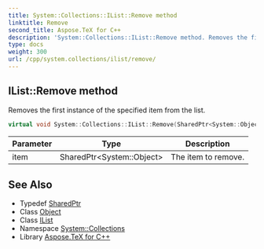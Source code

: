 ```yaml
---
title: System::Collections::IList::Remove method
linktitle: Remove
second_title: Aspose.TeX for C++
description: 'System::Collections::IList::Remove method. Removes the first instance of the specified item from the list in C++.'
type: docs
weight: 300
url: /cpp/system.collections/ilist/remove/
---
```

## IList::Remove method


Removes the first instance of the specified item from the list.

```cpp
virtual void System::Collections::IList::Remove(SharedPtr<System::Object> item)=0
```


| Parameter | Type | Description |
| --- | --- | --- |
| item | SharedPtr\<System::Object\> | The item to remove. |

## See Also

* Typedef [SharedPtr](../../../system/sharedptr/)
* Class [Object](../../../system/object/)
* Class [IList](../)
* Namespace [System::Collections](../../)
* Library [Aspose.TeX for C++](../../../)
